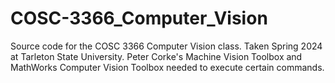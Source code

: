 # COSC-3366_Computer_Vision
Source code for the COSC 3366 Computer Vision class. Taken Spring 2024 at Tarleton State University.
Peter Corke's Machine Vision Toolbox and MathWorks Computer Vision Toolbox needed to execute certain commands.
